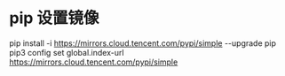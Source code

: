 # pip 设置镜像
pip install -i https://mirrors.cloud.tencent.com/pypi/simple --upgrade pip
pip3 config set global.index-url https://mirrors.cloud.tencent.com/pypi/simple
